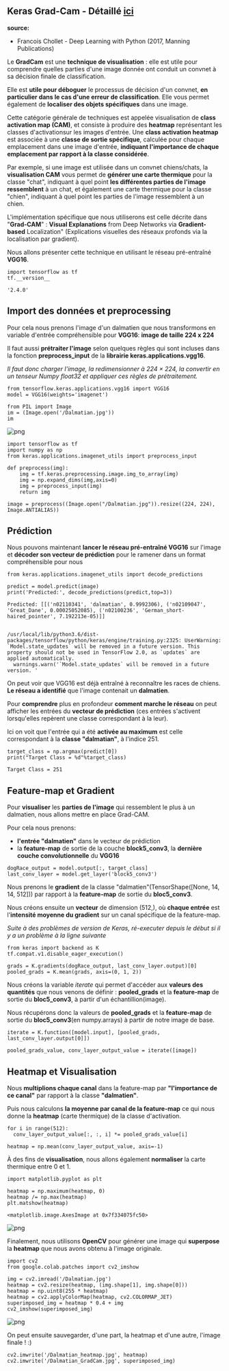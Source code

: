 ## **Keras Grad-Cam** -  Détaillé [ici](https://inside-machinelearning.com/keras-gradcam-tutoriel/)

**source:**
- Francois Chollet - Deep Learning with Python (2017, Manning Publications)

Le **GradCam** est une **technique de visualisation** : elle est utile pour comprendre quelles parties d'une image donnée ont conduit un convnet à sa décision finale de classification.

Elle est **utile pour déboguer** le processus de décision d'un convnet, **en particulier dans le cas d'une erreur de classification**. Elle vous permet également de **localiser des objets spécifiques** dans une image.

Cette catégorie générale de techniques est appelée visualisation de **class activation map (CAM)**, et consiste à produire des **heatmap** représentant les classes d'activationsur les images d'entrée. Une **class activation heatmap** est  associée à une **classe de sortie spécifique**, calculée pour chaque emplacement dans une image d'entrée, **indiquant l'importance de chaque emplacement par rapport à la classe considérée**.

Par exemple, si une image est utilisée dans un convnet chiens/chats, la **visualisation CAM** vous permet de **générer une carte thermique** pour la classe "chat", indiquant à quel point **les différentes parties de l'image ressemblent** à un chat, et également une carte thermique pour la classe "chien", indiquant à quel point les parties de l'image ressemblent à un chien.

L'implémentation spécifique que nous utiliserons est celle décrite dans "**Grad-CAM**" : **Visual Explanations** from Deep Networks via **Gradient-based** Localization" (Explications visuelles des réseaux profonds via la localisation par gradient).

Nous allons présenter cette technique en utilisant le réseau pré-entraîné **VGG16**.


```
import tensorflow as tf
tf.__version__
```




    '2.4.0'



## **Import des données et preprocessing**

Pour cela nous prenons l'image d'un dalmatien que nous transformons en variable d'entrée compréhensible pour **VGG16**: **image de taille 224 x 224**

Il faut aussi **prétraiter l'image** selon quelques règles qui sont incluses dans la fonction **preprocess_input** de la **librairie keras.applications.vgg16**.

*Il faut donc charger l'image, la redimensionner à 224 × 224, la convertir en un tenseur Numpy float32 et appliquer ces règles de prétraitement.*


```
from tensorflow.keras.applications.vgg16 import VGG16
model = VGG16(weights='imagenet')
```


```
from PIL import Image
im = (Image.open('/Dalmatian.jpg'))
im
```




    
![png](Readme_files/Readme_6_0.png)
    




```
import tensorflow as tf
import numpy as np
from keras.applications.imagenet_utils import preprocess_input

def preprocess(img):
    img = tf.keras.preprocessing.image.img_to_array(img)
    img = np.expand_dims(img,axis=0)
    img = preprocess_input(img)
    return img

image = preprocess((Image.open("/Dalmatian.jpg")).resize((224, 224), Image.ANTIALIAS))
```

## **Prédiction**

Nous pouvons maintenant **lancer le réseau pré-entraîné VGG16** sur l'image et **décoder son vecteur de prédiction** pour le ramener dans un format compréhensible pour nous


```
from keras.applications.imagenet_utils import decode_predictions

predict = model.predict(image)
print('Predicted:', decode_predictions(predict,top=3))
```

    Predicted: [[('n02110341', 'dalmatian', 0.9992306), ('n02109047', 'Great_Dane', 0.00025052085), ('n02100236', 'German_short-haired_pointer', 7.192213e-05)]]


    /usr/local/lib/python3.6/dist-packages/tensorflow/python/keras/engine/training.py:2325: UserWarning: `Model.state_updates` will be removed in a future version. This property should not be used in TensorFlow 2.0, as `updates` are applied automatically.
      warnings.warn('`Model.state_updates` will be removed in a future version. '


On peut voir que VGG16 est déjà entraîné à reconnaître les races de chiens.
**Le réseau a identifié** que l'image contenait un **dalmatien**.

Pour **comprendre** plus en profondeur **comment marche le réseau** on peut afficher les entrées du **vecteur de prédiction** (ces entrées s'activent lorsqu'elles repèrent une classe correspondant à la leur). 

Ici on voit que l'entrée qui a été **activée au maximum** est celle correspondant à la **classe "dalmatian"**, à l'indice 251.


```
target_class = np.argmax(predict[0])
print("Target Class = %d"%target_class)
```

    Target Class = 251


## **Feature-map et Gradient**

Pour **visualiser** les **parties de l'image** qui ressemblent le plus à un dalmatien, nous allons mettre en place Grad-CAM.

Pour cela nous prenons:
- **l'entrée "dalmatien"** dans le vecteur de prédiction
- la **feature-map** de sortie de la couche **block5_conv3**, la **dernière couche convolutionnelle** du **VGG16**


```
dogRace_output = model.output[:, target_class]
last_conv_layer = model.get_layer('block5_conv3')
```

Nous prenons le **gradient** de la classe "dalmatien"(TensorShape([None, 14, 14, 512])) par rapport à la **feature-map** de sortie du **bloc5_conv3**.

Nous créons ensuite un **vecteur** de dimension (512,), où **chaque entrée** est l'**intensité moyenne du gradient** sur un canal spécifique de la feature-map.

*Suite à des problèmes de version de Keras, ré-executer depuis le début si il y a un problème à la ligne suivante*


```
from keras import backend as K
tf.compat.v1.disable_eager_execution()

grads = K.gradients(dogRace_output, last_conv_layer.output)[0]
pooled_grads = K.mean(grads, axis=(0, 1, 2))
```

Nous créons la variable *iterate* qui permet d'accéder aux **valeurs des quantités** que nous venons de définir : **pooled_grads** et la **feature-map** de sortie du **bloc5_conv3**, à partir d'un échantillion(image).

Nous récupérons donc la valeurs de **pooled_grads** et la **feature-map** de sortie du **bloc5_conv3**(en numpy.arrays) à partir de notre image de base.


```
iterate = K.function([model.input], [pooled_grads, last_conv_layer.output[0]])

pooled_grads_value, conv_layer_output_value = iterate([image])
```

## **Heatmap et Visualisation**

Nous **multiplions chaque canal**  dans la feature-map par **"l'importance de ce canal"** par rapport à la classe **"dalmatien"**.

Puis nous calculons **la moyenne par canal de la feature-map** ce qui nous donne la **heatmap** (carte thermique) de la classe d'activation.


```
for i in range(512):
  conv_layer_output_value[:, :, i] *= pooled_grads_value[i]

heatmap = np.mean(conv_layer_output_value, axis=-1)
```

À des fins de **visualisation**, nous allons également **normaliser** la carte thermique entre 0 et 1.


```
import matplotlib.pyplot as plt

heatmap = np.maximum(heatmap, 0)
heatmap /= np.max(heatmap)
plt.matshow(heatmap)
```




    <matplotlib.image.AxesImage at 0x7f334075fc50>




    
![png](Readme_files/Readme_21_1.png)
    


Finalement, nous utilisons **OpenCV** pour générer une image qui **superpose** la **heatmap** que nous avons obtenu à l'image originale.


```
import cv2
from google.colab.patches import cv2_imshow

img = cv2.imread('/Dalmatian.jpg')
heatmap = cv2.resize(heatmap, (img.shape[1], img.shape[0]))
heatmap = np.uint8(255 * heatmap)
heatmap = cv2.applyColorMap(heatmap, cv2.COLORMAP_JET)
superimposed_img = heatmap * 0.4 + img
cv2_imshow(superimposed_img)
```


    
![png](Readme_files/Readme_23_0.png)
    


On peut ensuite sauvegarder, d'une part, la heatmap et d'une autre, l'image finale ! :) 


```
cv2.imwrite('/Dalmatian_heatmap.jpg', heatmap)
cv2.imwrite('/Dalmatian_GradCam.jpg', superimposed_img)
```






